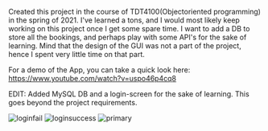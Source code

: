 Created this project in the course of TDT4100(Objectoriented programming) in the spring of 2021. 
I've learned a tons, and I would most likely keep working on this project once I get some spare time. I want to add a DB to store all the bookings, and perhaps play with some API's for the sake of learning.
Mind that the design of the GUI was not a part of the project, hence I spent very little time on that part. 


For a demo of the App, you can take a quick look here: https://www.youtube.com/watch?v=uspo46p4cq8

EDIT: Added MySQL DB and a login-screen for the sake of learning. This goes beyond the project requirements. 



![loginfail](https://user-images.githubusercontent.com/70033307/116008177-7f951c00-a613-11eb-908d-ec884084deaf.jpg)
![loginsuccess](https://user-images.githubusercontent.com/70033307/116008180-81f77600-a613-11eb-9660-f3320bd86298.jpg)
![primary](https://user-images.githubusercontent.com/70033307/116008182-83c13980-a613-11eb-8a73-372633d7c899.jpg)
